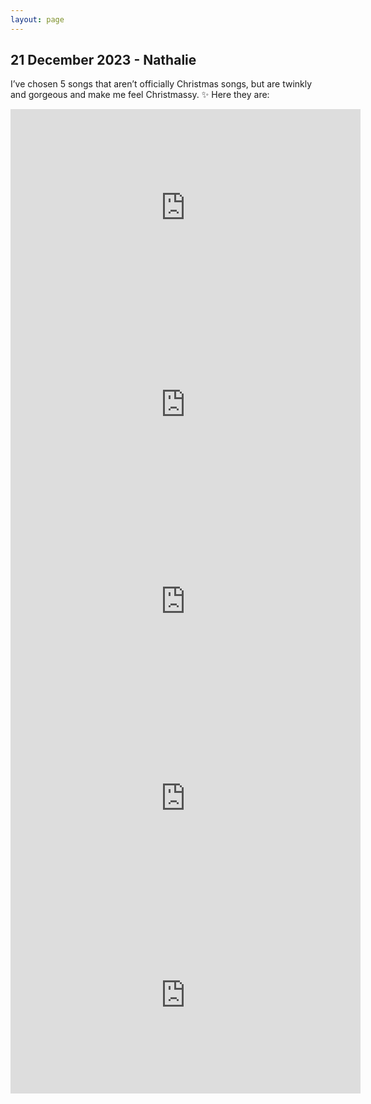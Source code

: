 ```yaml
---
layout: page
---
```


## 21 December 2023 - Nathalie
I’ve chosen 5 songs that aren’t officially Christmas songs, but are twinkly and gorgeous and make me feel Christmassy. ✨
Here they are:
<iframe width="560" height="315" src="https://www.youtube-nocookie.com/embed/hemIjEd9CYk?si=o9LQkJrS6OSkM-yp" title="YouTube video player" frameborder="0" allow="accelerometer; autoplay; clipboard-write; encrypted-media; gyroscope; picture-in-picture; web-share" allowfullscreen></iframe>
<iframe width="560" height="315" src="https://www.youtube-nocookie.com/embed/Z1XT7Iw4b3Y?si=uR01jZiMPIwaHcD0" title="YouTube video player" frameborder="0" allow="accelerometer; autoplay; clipboard-write; encrypted-media; gyroscope; picture-in-picture; web-share" allowfullscreen></iframe>
<iframe width="560" height="315" src="https://www.youtube-nocookie.com/embed/GT4IC9fgxiw?si=0OICbIV1_LW-H2wn" title="YouTube video player" frameborder="0" allow="accelerometer; autoplay; clipboard-write; encrypted-media; gyroscope; picture-in-picture; web-share" allowfullscreen></iframe>
<iframe width="560" height="315" src="https://www.youtube-nocookie.com/embed/0doPriEMi2o?si=QdP1qKwBtgEbtxU_" title="YouTube video player" frameborder="0" allow="accelerometer; autoplay; clipboard-write; encrypted-media; gyroscope; picture-in-picture; web-share" allowfullscreen></iframe>
<iframe width="560" height="315" src="https://www.youtube-nocookie.com/embed/7CK1C-1NoCA?si=Ga5J_DACHQ1mzRzR" title="YouTube video player" frameborder="0" allow="accelerometer; autoplay; clipboard-write; encrypted-media; gyroscope; picture-in-picture; web-share" allowfullscreen></iframe>